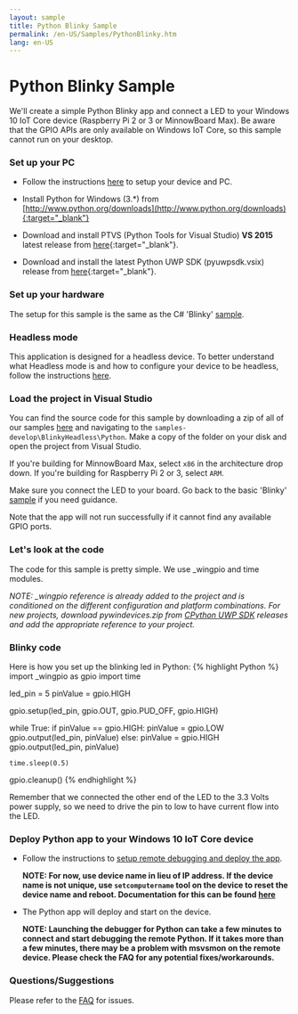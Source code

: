 ```yaml
---
layout: sample
title: Python Blinky Sample
permalink: /en-US/Samples/PythonBlinky.htm
lang: en-US
---
```


# Python Blinky Sample



We'll create a simple Python Blinky app and connect a LED to your Windows 10 IoT Core device (Raspberry Pi 2 or 3 or MinnowBoard Max).  Be aware that the GPIO APIs are
only available on Windows IoT Core, so this sample cannot run on your desktop.

### Set up your PC
* Follow the instructions [here]({{site.baseurl}}/{{page.lang}}/GetStarted.htm) to setup your device and PC.

* Install Python for Windows (3.*) from [http://www.python.org/downloads](http://www.python.org/downloads){:target="_blank"}

* Download and install PTVS (Python Tools for Visual Studio) **VS 2015** latest release from [here](https://github.com/Microsoft/PTVS/releases/latest/){:target="_blank"}.

* Download and install the latest Python UWP SDK (pyuwpsdk.vsix) release from [here](https://github.com/ms-iot/python/releases){:target="_blank"}.

### Set up your hardware
The setup for this sample is the same as the C# 'Blinky' [sample]({{site.baseurl}}/{{page.lang}}/Samples/Blinky.htm).

### Headless mode

This application is designed for a headless device.  To better understand what Headless mode is and how to configure your device to be headless, follow the instructions [here]({{site.baseurl}}/{{page.lang}}/Docs/HeadlessMode.htm).

### Load the project in Visual Studio

You can find the source code for this sample by downloading a zip of all of our samples [here](https://github.com/ms-iot/samples/archive/develop.zip) and navigating to the `samples-develop\BlinkyHeadless\Python`.  Make a copy of the folder on your disk and open the project from Visual Studio.

If you're building for MinnowBoard Max, select `x86` in the architecture drop down.  If you're building for Raspberry Pi 2 or 3, select `ARM`.

Make sure you connect the LED to your board. Go back to the basic 'Blinky' [sample]({{site.baseurl}}/{{page.lang}}/Samples/Blinky.htm) if you need guidance.

Note that the app will not run successfully if it cannot find any available GPIO ports.

### Let's look at the code
The code for this sample is pretty simple. We use _wingpio and time modules.

*NOTE: _wingpio reference is already added to the project and is conditioned on the different configuration and platform combinations.*
*For new projects, download pywindevices.zip from [CPython UWP SDK](https://github.com/ms-iot/python/releases) releases and add the appropriate reference to your project.*

### Blinky code
Here is how you set up the blinking led in Python:
{% highlight Python %}
import _wingpio as gpio
import time

led_pin = 5
pinValue = gpio.HIGH

gpio.setup(led_pin, gpio.OUT, gpio.PUD_OFF, gpio.HIGH)

while True:
    if pinValue == gpio.HIGH:
        pinValue = gpio.LOW
        gpio.output(led_pin, pinValue)
    else:
        pinValue = gpio.HIGH
        gpio.output(led_pin, pinValue)

    time.sleep(0.5)

gpio.cleanup()
{% endhighlight %}

Remember that we connected the other end of the LED to the 3.3 Volts power supply, so we need to drive the pin to low to have current flow into the LED.

### Deploy Python app to your Windows 10 IoT Core device

* Follow the instructions to [setup remote debugging and deploy the app]({{site.baseurl}}/{{page.lang}}/Docs/AppDeployment.htm#python).

	**NOTE: For now, use device name in lieu of IP address.  If the device name is not unique, use `setcomputername` tool on the device to reset the device name and reboot.  Documentation for this can be found [here]({{site.baseurl}}/{{page.lang}}/Samples/PowerShell.htm)**

* The Python app will deploy and start on the device.

	**NOTE: Launching the debugger for Python can take a few minutes to connect and start debugging the remote Python.  If it takes more than a few minutes, there may be a problem with msvsmon on the remote device.  Please check the FAQ for any potential fixes/workarounds.**

### Questions/Suggestions

Please refer to the [FAQ]({{site.baseurl}}/{{page.lang}}/Support/Faqs.htm) for issues.
